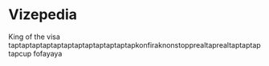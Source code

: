 # Vizepedia

King of the visa taptaptaptaptaptaptaptaptaptaptaptapkonfiraknonstopprealtaprealtaptaptaptapcup fofayaya
